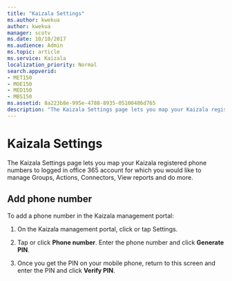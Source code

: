 ```yaml
---
title: "Kaizala Settings"
ms.author: kwekua
author: kwekua
manager: scotv
ms.date: 10/10/2017
ms.audience: Admin
ms.topic: article
ms.service: Kaizala
localization_priority: Normal
search.appverid:
- MET150
- MOE150
- MED150
- MBS150
ms.assetid: 8a223b8e-995e-4788-8935-05100486d765
description: "The Kaizala Settings page lets you map your Kaizala registered phone numbers to logged in office 365 account for which you would like to manage Groups, Actions, Connectors, View reports and do more."
---
```


# Kaizala Settings

The Kaizala Settings page lets you map your Kaizala registered phone numbers to logged in office 365 account for which you would like to manage Groups, Actions, Connectors, View reports and do more.
  
## Add phone number

To add a phone number in the Kaizala management portal:
  
1. On the Kaizala management portal, click or tap Settings.
    
2. Tap or click **Phone number**. Enter the phone number and click **Generate PIN**.
    
3. Once you get the PIN on your mobile phone, return to this screen and enter the PIN and click **Verify PIN**.
    

